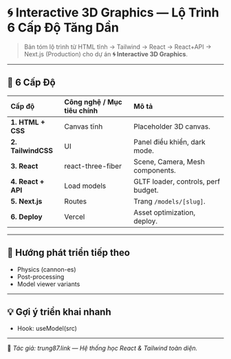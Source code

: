 # 🌀 Interactive 3D Graphics — Lộ Trình 6 Cấp Độ Tăng Dần

> Bản tóm lộ trình từ HTML tĩnh → Tailwind → React → React+API → Next.js (Production) cho dự án **🌀 Interactive 3D Graphics**.

---

## 🧩 6 Cấp Độ

| Cấp độ | Công nghệ / Mục tiêu chính | Mô tả |
| :-- | :-- | :-- |
| **1. HTML + CSS** | Canvas tĩnh | Placeholder 3D canvas. |
| **2. TailwindCSS** | UI | Panel điều khiển, dark mode. |
| **3. React** | react-three-fiber | Scene, Camera, Mesh components. |
| **4. React + API** | Load models | GLTF loader, controls, perf budget. |
| **5. Next.js** | Routes | Trang `/models/[slug]`. |
| **6. Deploy** | Vercel | Asset optimization, deploy. |

---

## 🚀 Hướng phát triển tiếp theo

- Physics (cannon-es)
- Post-processing
- Model viewer variants

---

## 💡 Gợi ý triển khai nhanh

- Hook: useModel(src)

---

📌 _Tác giả: trung87.link — Hệ thống học React & Tailwind toàn diện._

